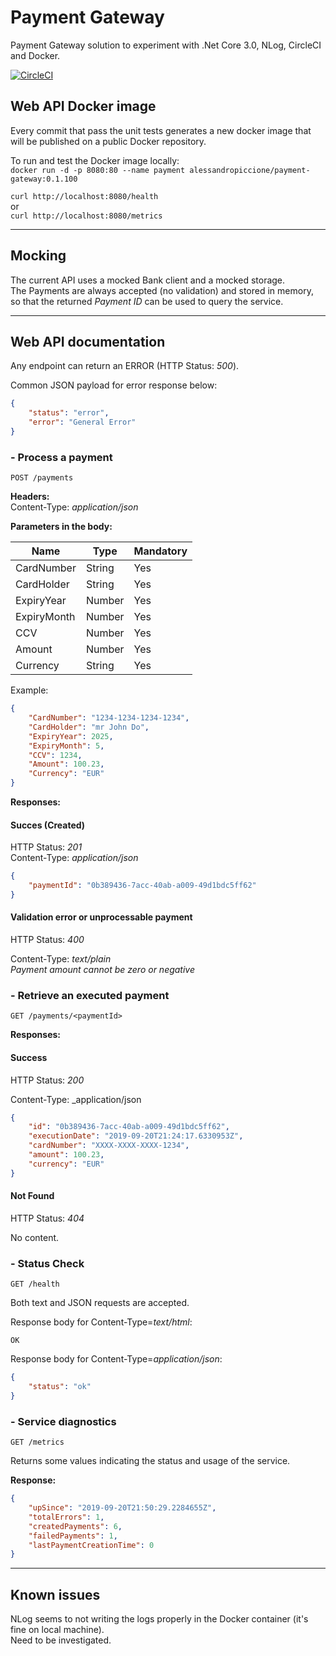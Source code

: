 # Payment Gateway

Payment Gateway solution to experiment with .Net Core 3.0, NLog, CircleCI and Docker.  



[![CircleCI](https://circleci.com/gh/alex75it/payment-gateway.svg?style=svg)](https://circleci.com/gh/alex75it/payment-gateway)


## Web API Docker image

Every commit that pass the unit tests generates a new docker image that will be published on a public Docker repository.  

To run and test the Docker image locally:  
``docker run -d -p 8080:80 --name payment alessandropiccione/payment-gateway:0.1.100``

``curl http://localhost:8080/health``  
or  
``curl http://localhost:8080/metrics``

---

## Mocking

The current API uses a mocked Bank client and a mocked storage.  
The Payments are always accepted (no validation) and stored in memory, 
so that the returned _Payment ID_ can be used to query the service.


---

## Web API documentation

Any endpoint can return an ERROR (HTTP Status: _500_).  

Common JSON payload for error response below:
```json
{
    "status": "error",
    "error": "General Error"
}
```

### - Process a payment
```
POST /payments  
```

**Headers:**  
Content-Type: _application/json_

**Parameters in the body:**

Name         | Type   | Mandatory 
------------ | ------ | --------- 
CardNumber   | String | Yes       
CardHolder   | String | Yes       
ExpiryYear   | Number | Yes       
ExpiryMonth  | Number | Yes       
CCV          | Number | Yes       
Amount       | Number | Yes       
Currency     | String | Yes       

Example:  
```json
{
    "CardNumber": "1234-1234-1234-1234",
    "CardHolder": "mr John Do",
    "ExpiryYear": 2025,
    "ExpiryMonth": 5,
    "CCV": 1234,
    "Amount": 100.23,
    "Currency": "EUR"
}

```

**Responses:**

#### Succes (Created)
HTTP Status: _201_  
Content-Type: _application/json_  
```json
{
    "paymentId": "0b389436-7acc-40ab-a009-49d1bdc5ff62"
}
```

#### Validation error or unprocessable payment
HTTP Status: _400_  

Content-Type: _text/plain_  
_Payment amount cannot be zero or negative_


### - Retrieve an executed payment
```
GET /payments/<paymentId>
```

**Responses:**  

#### Success  
HTTP Status: _200_  

Content-Type: _application/json
```json
{
    "id": "0b389436-7acc-40ab-a009-49d1bdc5ff62",
    "executionDate": "2019-09-20T21:24:17.6330953Z",
    "cardNumber": "XXXX-XXXX-XXXX-1234",
    "amount": 100.23,
    "currency": "EUR"
}
```


#### Not Found
HTTP Status: _404_  

No content.  


### - Status Check
```
GET /health
```

Both text and JSON requests are accepted.  

Response body for Content-Type=_text/html_:  
```
OK
```

Response body for Content-Type=_application/json_:  
```json
{
    "status": "ok"
}
```


### - Service diagnostics
```
GET /metrics
```

Returns some values indicating the status and usage of the service.  



**Response:**  
```json
{
    "upSince": "2019-09-20T21:50:29.2284655Z",
    "totalErrors": 1,
    "createdPayments": 6,
    "failedPayments": 1,
    "lastPaymentCreationTime": 0
}
```


--- 

## Known issues

NLog seems to not writing the logs properly in the Docker container (it's fine on local machine).  
Need to be investigated.
